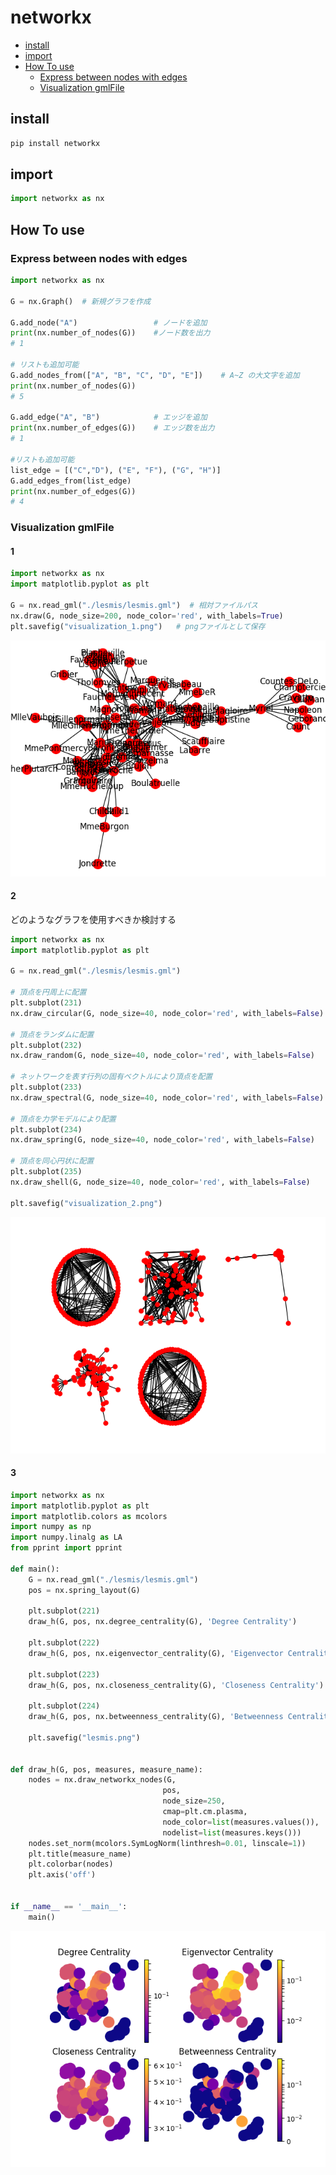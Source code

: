 # networkx

- [install](#install)
- [import](#import)
- [How To use](#how-to-use)
    - [Express between nodes with edges](#express-between-nodes-with-edges)
    - [Visualization gmlFile](#visualization-gmlfile)

## install
```sh
pip install networkx
```

## import
```Python
import networkx as nx
```

## How To use

### Express between nodes with edges

```python
import networkx as nx

G = nx.Graph()  # 新規グラフを作成

G.add_node("A")                 # ノードを追加
print(nx.number_of_nodes(G))    #ノード数を出力
# 1

# リストも追加可能
G.add_nodes_from(["A", "B", "C", "D", "E"])    # A~Z の大文字を追加
print(nx.number_of_nodes(G))
# 5

G.add_edge("A", "B")            # エッジを追加
print(nx.number_of_edges(G))    # エッジ数を出力
# 1

#リストも追加可能
list_edge = [("C","D"), ("E", "F"), ("G", "H")]
G.add_edges_from(list_edge)
print(nx.number_of_edges(G))
# 4
```

### Visualization gmlFile
#### 1

```Python
import networkx as nx
import matplotlib.pyplot as plt

G = nx.read_gml("./lesmis/lesmis.gml")  # 相対ファイルパス
nx.draw(G, node_size=200, node_color='red', with_labels=True)
plt.savefig("visualization_1.png")   # pngファイルとして保存
```
![result](./images/visualization_1.png)

#### 2

どのようなグラフを使用すべきか検討する
```Python
import networkx as nx
import matplotlib.pyplot as plt

G = nx.read_gml("./lesmis/lesmis.gml")

# 頂点を円周上に配置
plt.subplot(231)
nx.draw_circular(G, node_size=40, node_color='red', with_labels=False)

# 頂点をランダムに配置
plt.subplot(232)
nx.draw_random(G, node_size=40, node_color='red', with_labels=False)

# ネットワークを表す行列の固有ベクトルにより頂点を配置
plt.subplot(233)
nx.draw_spectral(G, node_size=40, node_color='red', with_labels=False)

# 頂点を力学モデルにより配置
plt.subplot(234)
nx.draw_spring(G, node_size=40, node_color='red', with_labels=False)

# 頂点を同心円状に配置
plt.subplot(235)
nx.draw_shell(G, node_size=40, node_color='red', with_labels=False)

plt.savefig("visualization_2.png")
```

![result](./images/visualization_2.png)

#### 3

```Python
import networkx as nx
import matplotlib.pyplot as plt
import matplotlib.colors as mcolors
import numpy as np
import numpy.linalg as LA
from pprint import pprint

def main():
    G = nx.read_gml("./lesmis/lesmis.gml")
    pos = nx.spring_layout(G)

    plt.subplot(221)
    draw_h(G, pos, nx.degree_centrality(G), 'Degree Centrality')

    plt.subplot(222)
    draw_h(G, pos, nx.eigenvector_centrality(G), 'Eigenvector Centrality')

    plt.subplot(223)
    draw_h(G, pos, nx.closeness_centrality(G), 'Closeness Centrality')

    plt.subplot(224)
    draw_h(G, pos, nx.betweenness_centrality(G), 'Betweenness Centrality')

    plt.savefig("lesmis.png")


def draw_h(G, pos, measures, measure_name):
    nodes = nx.draw_networkx_nodes(G,
                                  pos,
                                  node_size=250,
                                  cmap=plt.cm.plasma,
                                  node_color=list(measures.values()),
                                  nodelist=list(measures.keys()))
    nodes.set_norm(mcolors.SymLogNorm(linthresh=0.01, linscale=1))
    plt.title(measure_name)
    plt.colorbar(nodes)
    plt.axis('off')


if __name__ == '__main__':
    main()
```

![result](./images/visualization_3.png)
